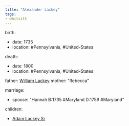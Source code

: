 ```yaml
---
title: "Alexander Lackey"
tags:
- whitsitt
---
```


birth:
  - date: 1735
  - location: #Pennsylvania, #United-States

death:
  - date: 1800
  - location: #Pennsylvania, #United-States

father: [William Lackey](William%20Lackey.md)
mother: "Rebecca"

marriage:
  - spouse: "Hannah B:1735 #Maryland D:1759 #Maryland" 

children:
  - [Adam Lackey Sr](Adam%20Lackey%20Sr.md)

